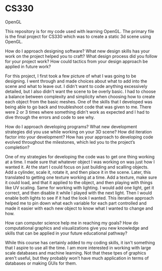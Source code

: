 # CS330
OpenGL

This repository is for my code used with learning OpenGL.
The primary file is the final project for CS330 which was to create a static 3d scene using OpenGL.

How do I approach designing software?
  What new design skills has your work on the project helped you to craft?
  What design process did you follow for your project work?
  How could tactics from your design approach be applied in future work?

  For this project, I first took a few picture of what I was going to be designing.  I went through and made choices about what to add into the scene and what to leave out.
  I didn't want to code anything excessively detailed, but I also didn't want the scene to be overly basic.  I had to choose a balance between complexity and simplicity when
  choosing how to create each object from the basic meshes.  One of the skills that I developed was being able to go back and troubleshoot code that was given to me.  There
  were 2 or 3 times where something didn't work as expected and I had to dive through the errors and code to see why. 

How do I approach developing programs?
  What new development strategies did you use while working on your 3D scene?
  How did iteration factor into your development?
  How has your approach to developing code evolved throughout the milestones, which led you to the project’s completion?

  One of my strategies for developing the code was to get one thing working at a time.  I made sure that whatever object I was working on was just how I wanted it.  At the start
  I could focus on just building and scalling objects.  Add a cylinder, scale it, rotate it, and then place it in the scene.  Later, this translated to getting one texture working
  at a time.  Add a texture, make sure it could load, and that it applied to the object, and then playing with things like UV scaling.  Same for working with lighting.  I would add
  one light, get it correct, and then disable it while I played with the next light.  Then I would enable both lights to see if it had the look I wanted.  This iterative approach
  helped me to pin down what each variable for each part controlled and made it easier with each new object to know what I wanted to change and how.

How can computer science help me in reaching my goals?
  How do computational graphics and visualizations give you new knowledge and skills that can be applied in your future educational pathway?
  
  While this course has certainly added to my coding skills, it isn't something that I aspire to use all the time.  I am more interested in working with large scale databases
  and machine learning.  Not that these tpes of graphics aren't useful, but they probably won't have much application in terms of databases or making GUIs for them.
  
